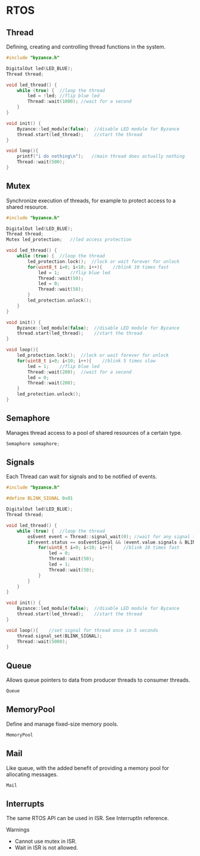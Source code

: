# RTOS

## Thread

Defining, creating and controlling thread functions in the system.

```cpp
#include "byzance.h"

DigitalOut led(LED_BLUE);
Thread thread;

void led_thread() {
    while (true) {	//loop the thread
        led = !led;	//flip blue led
        Thread::wait(1000);	//wait for a second
    }
}

void init() {
	Byzance::led_module(false);  //disable LED module for Byzance
    thread.start(led_thread);	 //start the thread
}

void loop(){
    printf("i do nothing\n");	//main thread does actually nothing
    Thread::wait(500);
}
```

## Mutex

Synchronize execution of threads, for example to protect access to a shared resource.

```cpp
#include "byzance.h"

DigitalOut led(LED_BLUE);
Thread thread;
Mutex led_protection;	//led access protection

void led_thread() {
    while (true) {	//loop the thread
    	led_protection.lock();	//lock or wait forever for unlock
    	for(uint8_t i=0; i<10; i++){	//blink 10 times fast
			led = 1;	//flip blue led
			Thread::wait(50);
			led = 0;
			Thread::wait(50);
    	}
    	led_protection.unlock();
    }
}

void init() {
	Byzance::led_module(false);  //disable LED module for Byzance
    thread.start(led_thread);	 //start the thread
}

void loop(){
	led_protection.lock();	//lock or wait forever for unlock
	for(uint8_t i=0; i<10; i++){	//blink 5 times slow
		led = 1;	//flip blue led
		Thread::wait(200);	//wait for a second
		led = 0;
		Thread::wait(200);
	}
	led_protection.unlock();
}
```

## Semaphore

Manages thread access to a pool of shared resources of a certain type.

```cpp
Semaphore semaphore;
```

## Signals

Each Thread can wait for signals and to be notified of events.

```cpp
#include "byzance.h"

#define BLINK_SIGNAL 0x01

DigitalOut led(LED_BLUE);
Thread thread;

void led_thread() {
    while (true) {	//loop the thread
    	osEvent event = Thread::signal_wait(0);	//wait for any signal forever
    	if(event.status == osEventSignal && (event.value.signals & BLINK_SIGNAL)){	//if event was signal and signal is BLINK_SIGNAL
			for(uint8_t i=0; i<10; i++){	//blink 10 times fast
				led = 0;
				Thread::wait(50);
				led = 1;
				Thread::wait(50);
			}
    	}
    }
}

void init() {
	Byzance::led_module(false);  //disable LED module for Byzance
    thread.start(led_thread);	 //start the thread
}

void loop(){	//set signal for thread once in 5 seconds
	thread.signal_set(BLINK_SIGNAL);
	Thread::wait(5000);
}
```

## Queue

Allows queue pointers to data from producer threads to consumer threads.

```cpp
Queue
```

## MemoryPool

Define and manage fixed-size memory pools.

```cpp
MemoryPool
```

## Mail

Like queue, with the added benefit of providing a memory pool for allocating messages.

```cpp
Mail
```

## Interrupts

The same RTOS API can be used in ISR. See InterruptIn reference.

Warnings

* Cannot use mutex in ISR.
* Wait in ISR is not allowed.

